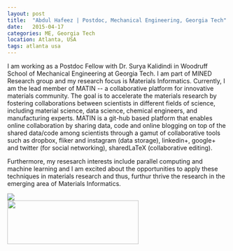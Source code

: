```yaml
---
layout: post
title:  "Abdul Hafeez | Postdoc, Mechanical Engineering, Georgia Tech"
date:   2015-04-17 
categories: ME, Georgia Tech
location: Atlanta, USA
tags: atlanta usa
---
```

<p>
I am working as a Postdoc Fellow with Dr. Surya Kalidindi in Woodruff School of Mechanical Engineering at Georgia Tech. I am part of MINED Research group and my research focus is Materials Informatics. Currently, I am the lead member of MATIN -- a collaborative platform for innovative materials community. The goal is to accelerate the materials research by fostering collaborations between scientists in different fields of science, including material science, data science, chemical engineers, and manufacturing experts. MATIN is a git-hub based platform that enables online collaboration by sharing data, code and online blogging on top of the shared data/code among scientists through a gamut of collaborative tools such as dropbox, fliker and instagram (data storage), linkedin+, google+ and twitter (for social networking), sharedLaTeX (collaborative editing). 
</p>
<p>
Furthermore, my resesarch interests include parallel computing and machine learning and I am excited about the
opportunities to apply these techniques in materials research and thus, furthur thrive the research in the emerging area of Materials Informatics.
</p>

<div class="post-image post-image--split">
    <a href="#">
        <img src="http://mined-gatech.github.io/images/MINEDlogo.png" style="width: inherit"/>
    </a>
    <!-- regular html comment  <p class="post-image-caption">Using a little bit of markup, you can add beautiful captions to your totally beautiful pictures. Amazing.</p> -->
</div>

<div class="post-image post-image--split">
    <a href="#">
        <img src="http://mined-gatech.github.io/images/matINlogo.png" height="100" width="300"/>
    </a>
    <!--
    <a href="#">
        <img src="http://placehold.it/435x500" />
    </a> 
    <p class="post-image-caption">
    	<span class="post-image-caption-left">
    		Expanding on this, you can show two images side-by-side
    	</span>
    	<span class="post-image-caption-right">
    		And even define separate captions for each.
    	</span>
    </p>-->
    
</div>
